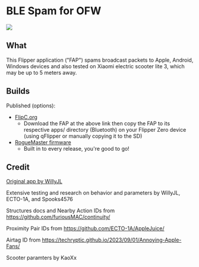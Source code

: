 # BLE Spam for OFW

![](https://thumb.tildacdn.com/tild3332-3839-4061-b663-363464303432/-/resize/214x/-/format/webp/noroot.png)

## What

This Flipper application ("FAP") spams broadcast packets to Apple, Android, Windows devices and also tested on Xiaomi electric scooter lite 3, which may be up to 5 meters away.

## Builds

Published (options):
* [FlipC.org](https://flipc.org/noproto/ble_spam_ofw?branch=master)
  * Download the FAP at the above link then copy the FAP to its respective apps/ directory (Bluetooth) on your Flipper Zero device (using qFlipper or manually copying it to the SD)
* [RogueMaster firmware](https://github.com/RogueMaster/flipperzero-firmware-wPlugins/releases/latest)
  * Built in to every release, you're good to go!

## Credit

[Original app by WillyJL](https://github.com/RogueMaster/flipperzero-firmware-wPlugins/commit/db2038297fe8a8aed561601f93328d0cd0e7690d)

Extensive testing and research on behavior and parameters by WillyJL, ECTO-1A, and Spooks4576

Structures docs and Nearby Action IDs from https://github.com/furiousMAC/continuity/

Proximity Pair IDs from https://github.com/ECTO-1A/AppleJuice/

Airtag ID from https://techryptic.github.io/2023/09/01/Annoying-Apple-Fans/

Scooter paramters by KaoXx
